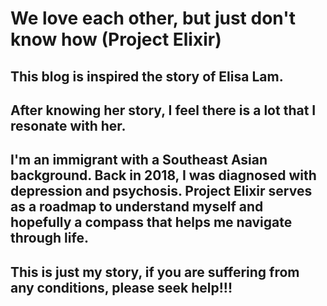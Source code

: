 # We love each other, but just don't know how (Project Elixir)

## This blog is inspired the story of Elisa Lam. 
## After knowing her story, I feel there is a lot that I resonate with her. 
## I'm an immigrant with a Southeast Asian background. Back in 2018, I was diagnosed with depression and psychosis. Project Elixir serves as a roadmap to understand myself and hopefully a compass that helps me navigate through life. 
## This is just my story, if you are suffering from any conditions, please seek help!!! 